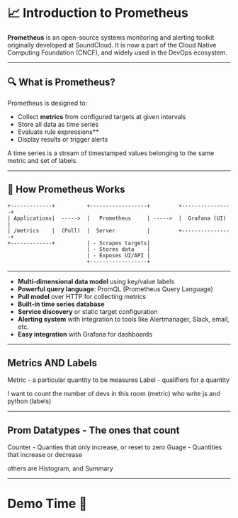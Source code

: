 # 📈 Introduction to Prometheus

**Prometheus** is an open-source systems monitoring and alerting toolkit originally developed at SoundCloud. It is now a part of the Cloud Native Computing Foundation (CNCF), and widely used in the DevOps ecosystem.

---

## 🔍 What is Prometheus?

Prometheus is designed to:

- Collect **metrics** from configured targets at given intervals
- Store all data as time series
- Evaluate rule expressions\*\*
- Display results or trigger alerts

A time series is a stream of timestamped values belonging to the same metric and set of labels.

---

## 🔄 How Prometheus Works

```plaintext
+-------------+          +------------------+         +----------------+
| Applications|  ----->  |   Prometheus     | ----->  |  Grafana (UI)  |
| /metrics    |  (Pull)  |  Server          |         +----------------+
+-------------+          | - Scrapes targets|
                         | - Stores data    |
                         | - Exposes UI/API |
                         +------------------+
```

---

- **Multi-dimensional data model** using key/value labels
- **Powerful query language**: PromQL (Prometheus Query Language)
- **Pull model** over HTTP for collecting metrics
- **Built-in time series database**
- **Service discovery** or static target configuration
- **Alerting system** with integration to tools like Alertmanager, Slack, email, etc.
- **Easy integration** with Grafana for dashboards

---

## Metrics AND Labels

Metric - a particular quantity to be measures
Label - qualifiers for a quantity

I want to count the number of devs in this room (metric) who write js and python (labels)

---

## Prom Datatypes - The ones that count

Counter - Quanties that only increase, or reset to zero
Guage - Quantities that increase or decrease

others are Histogram, and Summary

---

# Demo Time 🚀

